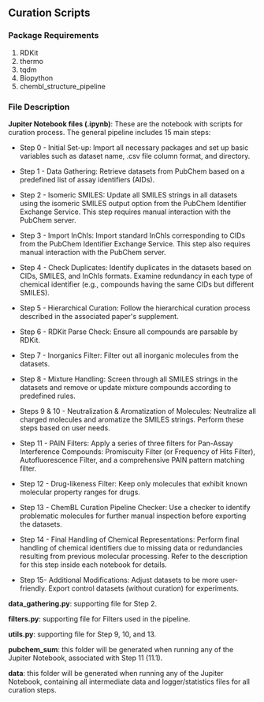 
## Curation Scripts

### Package Requirements

1. RDKit
2. thermo
3. tqdm
4. Biopython
5. chembl_structure_pipeline

### File Description

**Jupiter Notebook files (.ipynb)**: These are the notebook with scripts for curation process. The general pipeline includes 15 main steps:

- Step 0 - Initial Set-up: Import all necessary packages and set up basic variables such as dataset name, .csv file column format, and directory.

- Step 1 - Data Gathering: Retrieve datasets from PubChem based on a predefined list of assay identifiers (AIDs).

- Step 2 - Isomeric SMILES: Update all SMILES strings in all datasets using the isomeric SMILES output option from the PubChem Identifier Exchange Service. This step requires manual interaction with the PubChem server. 

- Step 3 - Import InChIs: Import standard InChIs corresponding to CIDs from the PubChem Identifier Exchange Service. This step also requires manual interaction with the PubChem server.

- Step 4 - Check Duplicates: Identify duplicates in the datasets based on CIDs, SMILES, and InChIs formats. Examine redundancy in each type of chemical identifier (e.g., compounds having the same CIDs but different SMILES).

- Step 5 - Hierarchical Curation: Follow the hierarchical curation process described in the associated paper's supplement.

- Step 6 - RDKit Parse Check: Ensure all compounds are parsable by RDKit.

  

- Step 7 - Inorganics Filter: Filter out all inorganic molecules from the datasets.

- Step 8 - Mixture Handling: Screen through all SMILES strings in the datasets and remove or update mixture compounds according to predefined rules.

- Steps 9 & 10 - Neutralization & Aromatization of Molecules: Neutralize all charged molecules and aromatize the SMILES strings. Perform these steps based on user needs.

- Step 11 - PAIN Filters: Apply a series of three filters for Pan-Assay Interference Compounds: Promiscuity Filter (or Frequency of Hits Filter), Autofluorescence Filter, and a comprehensive PAIN pattern matching filter.

- Step 12 - Drug-likeness Filter: Keep only molecules that exhibit known molecular property ranges for drugs.

- Step 13 - ChemBL Curation Pipeline Checker: Use a checker to identify problematic molecules for further manual inspection before exporting the datasets.

- Step 14 - Final Handling of Chemical Representations: Perform final handling of chemical identifiers due to missing data or redundancies resulting from previous molecular processing. Refer to the description for this step inside each notebook for details.

- Step 15- Additional Modifications: Adjust datasets to be more user-friendly. Export control datasets (without curation) for experiments.

  

**data_gathering.py**: supporting file for Step 2.

  

**filters.py**: supporting file for Filters used in the pipeline.

  

**utils.py**: supporting file for Step 9, 10, and 13.

  

**pubchem_sum**: this folder will be generated when running any of the Jupiter Notebook, associated with Step 11 (11.1).

  

**data**: this folder will be generated when running any of the Jupiter Notebook, containing all intermediate data and logger/statistics files for all curation steps.